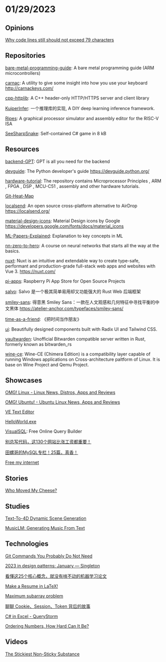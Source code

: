 # 01/29/2023

## Opinions
[Why code lines still should not exceed 79 characters](https://moaboelez.medium.com/why-code-lines-still-should-not-exceed-79-characters-bf4ec0387296)

## Repositories
[bare-metal-programming-guide](https://github.com/cpq/bare-metal-programming-guide): A bare metal programming guide (ARM microcontrollers)

[carnac](https://github.com/Code52/carnac): A utility to give some insight into how you use your keyboard http://carnackeys.com/

[cpp-httplib](https://github.com/yhirose/cpp-httplib): A C++ header-only HTTP/HTTPS server and client library

[KuiperInfer](https://github.com/zjhellofss/KuiperInfer): 一个推理库的实现, A DIY deep learning inference framework.

[Ripes](https://github.com/mortbopet/Ripes): A graphical processor simulator and assembly editor for the RISC-V ISA

[SeeSharpSnake](https://github.com/MichalStrehovsky/SeeSharpSnake): Self-contained C# game in 8 kB

## Resources
[backend-GPT](https://github.com/TheAppleTucker/backend-GPT): GPT is all you need for the backend

[devguide](https://github.com/python/devguide): The Python developer's guide https://devguide.python.org/

[hardware-tutorial](https://github.com/timerring/hardware-tutorial): The repository contains Microprocessor Principles , ARM , FPGA , DSP , MCU-C51 , assembly and other hardware tutorials.

[Git-Heat-Map](https://github.com/jmforsythe/Git-Heat-Map)

[localsend](https://github.com/localsend/localsend): An open source cross-platform alternative to AirDrop https://localsend.org/

[material-design-icons](https://github.com/google/material-design-icons): Material Design icons by Google https://developers.google.com/fonts/docs/material_icons

[ML-Papers-Explained](https://github.com/dair-ai/ML-Papers-Explained): Explanation to key concepts in ML

[nn-zero-to-hero](https://github.com/karpathy/nn-zero-to-hero): A course on neural networks that starts all the way at the basics.

[nuxt](https://github.com/nuxt/nuxt): Nuxt is an intuitive and extendable way to create type-safe, performant and production-grade full-stack web apps and websites with Vue 3. https://nuxt.com/

[pi-apps](https://github.com/Botspot/pi-apps): Raspberry Pi App Store for Open Source Projects

[salvo](https://gitee.com/salvo-rs/salvo): Salvo 是一个极其简单易用却又功能强大的 Rust Web 后端框架

[smiley-sans](https://github.com/atelier-anchor/smiley-sans): 得意黑 Smiley Sans：一款在人文观感和几何特征中寻找平衡的中文黑体 https://atelier-anchor.com/typefaces/smiley-sans/

[time-as-a-friend](https://github.com/xiaolai/time-as-a-friend): 《把时间当作朋友》

[ui](https://github.com/shadcn/ui): Beautifully designed components built with Radix UI and Tailwind CSS.

[vaultwarden](https://github.com/dani-garcia/vaultwarden): Unofficial Bitwarden compatible server written in Rust, formerly known as bitwarden_rs

[wine-ce](https://gitee.com/fanwenjie/wine-ce): Wine-CE (Chimera Edition) is a compatibility layer capable of running Windows applications on Cross-architecture paltform of Linux. It is base on Wine Project and Qemu Project.

## Showcases
[OMG! Linux - Linux News, Distros, Apps and Reviews](https://www.omglinux.com/)

[OMG! Ubuntu! - Ubuntu Linux News, Apps and Reviews](https://www.omgubuntu.co.uk/)

[VE Text Editor](http://www.inverary.net/ve/ve.html)

[HelloWorld.exe](https://www.worldexe.net/)

[VisualSQL](https://visualsql.net/): Free Online Query Builder

[别总写代码，这130个网站比涨工资都重要！](https://juejin.cn/post/7193541357272006693)

[田螺哥的MySQL专栏！25篇，真香！](https://mp.weixin.qq.com/s/G8fWBvZPy6yxAyggwwx1NA)

[Free my internet](https://freemyinternet.info/)

## Stories
[Who Moved My Cheese?](https://en.wikipedia.org/wiki/Who_Moved_My_Cheese%3F)

## Studies
[Text-To-4D Dynamic Scene Generation](https://make-a-video3d.github.io/)

[MusicLM: Generating Music From Text](https://google-research.github.io/seanet/musiclm/examples/)

## Technologies
[Git Commands You Probably Do Not Need](https://myme.no/posts/2023-01-22-git-commands-you-do-not-need.html)

[2023 in design patterns: January — Singleton](https://brunomunizaf.medium.com/2023-in-design-patterns-january-singleton-b63f566cd5f7)

[看懂这25个核心概念，就没有啃不动的机器学习论文](https://mp.weixin.qq.com/s/MGV7vpS0ZSQW0XpM5E0wxA)

[Make a Resume in LaTeX!](https://drshika.me/2022/04/15/latex-resumes)

[Maximum subarray problem](https://en.wikipedia.org/wiki/Maximum_subarray_problem)

[聊聊 Cookie、Session、Token 背后的故事](https://my.oschina.net/u/4526289/blog/5951987)

[C# in Excel - QueryStorm](https://querystorm.com/csharp-in-excel/)

[Ordering Numbers, How Hard Can It Be?](https://orlp.net/blog/ordering-numbers/)

## Videos
[The Stickiest Non-Sticky Substance](https://www.youtube.com/watch?v=vS0TuIPoeBs)
